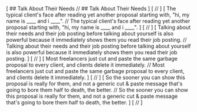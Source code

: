 [ ## Talk About Their Needs  // ## Talk About Their Needs  ]
[  //  ]
[ The typical client's face after reading yet another proposal starting with, "hi, my name is ____ and i ____". // The typical client's face after reading yet another proposal starting with, "hi, my name is ____ and i ____". ]
[  //  ]
[ Talking about their needs and their job posting before talking about yourself is also powerful because it immediately shows them you read their job posting. // Talking about their needs and their job posting before talking about yourself is also powerful because it immediately shows them you read their job posting. ]
[  //  ]
[ Most freelancers just cut and paste the same garbage proposal to every client, and clients delete it immediately. // Most freelancers just cut and paste the same garbage proposal to every client, and clients delete it immediately. ]
[  //  ]
[ So the sooner you can show this proposal is really for them, and not a generic cut & paste message that's going to bore them half to death, the better. // So the sooner you can show this proposal is really for them, and not a generic cut & paste message that's going to bore them half to death, the better. ]
[  //  ]
